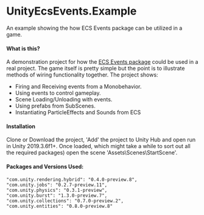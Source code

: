 
# UnityEcsEvents.Example
An example showing the how ECS Events package can be utilized in a game.

#### What is this?

A demonstration project for how the [ECS Events package](https://github.com/jeffvella/UnityEcsEvents) could be used in a real project. The game itself is pretty simple but the point is to illustrate methods of wiring functionality together. The project shows:

* Firing and Receiving events from a Monobehavior.
* Using events to control gameplay.
* Scene Loading/Unloading with events.
* Using prefabs from SubScenes.
* Instantiating ParticleEffects and Sounds from ECS

#### Installation

Clone or Download the project, 'Add' the project to Unity Hub and open run in Unity 2019.3.6f1+. Once loaded, which might take a while to sort out all the required packages) open the scene 'Assets\Scenes\StartScene'.

#### Packages and Versions Used:

    "com.unity.rendering.hybrid": "0.4.0-preview.8",
    "com.unity.jobs": "0.2.7-preview.11",
    "com.unity.physics": "0.3.1-preview",
    "com.unity.burst": "1.3.0-preview.7",
    "com.unity.collections": "0.7.0-preview.2",
    "com.unity.entities": "0.8.0-preview.8"

